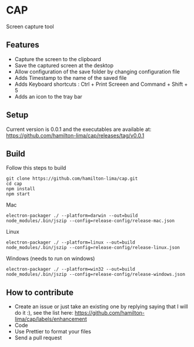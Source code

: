 # CAP
Screen capture tool

## Features 

- Capture the screen to the clipboard
- Save the captured screen at the desktop
- Allow configuration of the save folder by changing configuration file
- Adds Timestamp to the name of the saved file
- Adds Keyboard shortcuts : Ctrl + Print Screeen and Command + Shift + 5 
- Adds an icon to the tray bar 

## Setup

Current version is 0.0.1 and the executables are available at: https://github.com/hamilton-lima/cap/releases/tag/v0.0.1


## Build

Follow this steps to build
```
git clone https://github.com/hamilton-lima/cap.git
cd cap
npm install
npm start 
```

Mac
```
electron-packager ./ --platform=darwin --out=build
node_modules/.bin/jszip --config=release-config/release-mac.json 
```

Linux
```
electron-packager ./ --platform=linux --out=build
node_modules/.bin/jszip --config=release-config/release-linux.json 
```

Windows (needs to run on windows)
```
electron-packager ./ --platform=win32 --out=build
node_modules/.bin/jszip --config=release-config/release-windows.json 
```

## How to contribute

- Create an issue or just take an existing one by replying saying that I will do it :), see the list here: https://github.com/hamilton-lima/cap/labels/enhancement
- Code
- Use Prettier to format your files
- Send a pull request
